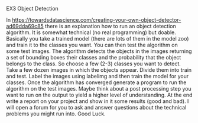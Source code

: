 EX3 Object Detection

In https://towardsdatascience.com/creating-your-own-object-detector-ad69dda69c85
there is an explanation how to run an object detection algorithm. It is somewhat technical (no real programming) but doable.
Basically you take a trained model (there are lots of them in the model zoo) and train it to the classes you want. You can then test the algorithm on some test images. The algorithm detects the objects in the images returning a set of bounding boxes their classes and the probability that the object belongs to the class.
So choose a few (2-3) classes you want to detect. Take a few dozen images in which the objects appear. Divide them into train and test. Label the images using labelimg and then train the model for your classes. Once the algorithm has converged generate a program to run the algorithm on the test images.
Maybe think about a post processing step you want to run on the output to yield a higher level of understanding.
At the end write a report on your project and show in it some results (good and bad).
I will open a forum for you to ask and answer questions about the technical problems you might run into.
Good Luck.
